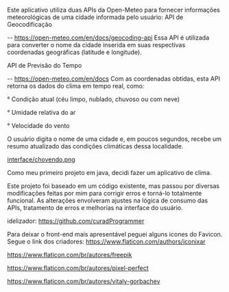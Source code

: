 Este aplicativo utiliza duas APIs da Open-Meteo para fornecer informações meteorológicas de uma cidade informada pelo usuário:
API de Geocodificação

-- https://open-meteo.com/en/docs/geocoding-api
Essa API é utilizada para converter o nome da cidade inserida em suas respectivas coordenadas geográficas (latitude e longitude).


API de Previsão do Tempo

-- https://open-meteo.com/en/docs
Com as coordenadas obtidas, esta API retorna os dados do clima em tempo real, como:

  ° Condição atual (céu limpo, nublado, chuvoso ou com neve)
  
  ° Umidade relativa do ar
  
  ° Velocidade do vento

O usuário digita o nome de uma cidade e, em poucos segundos, recebe um resumo atualizado das condições climáticas dessa localidade.

[interface/chovendo.png](https://github.com/eueumesmodavi/Aplicativo-Clima---Tempo/blob/main/Aplicativo_Clima/interface/Chovendo.PNG)


Como meu primeiro projeto em java, decidi fazer um aplicativo de clima.

Este projeto foi baseado em um código existente, mas passou por diversas modificações feitas por mim para corrigir erros e torná-lo totalmente funcional.
As alterações envolveram ajustes na lógica de consumo das APIs, tratamento de erros e melhorias na interface do usuário.

idelizador: https://github.com/curadProgrammer

Para deixar o front-end mais apresentável peguei alguns icones do Favicon.
Segue o link dos criadores:
https://www.flaticon.com/authors/iconixar

https://www.flaticon.com/br/autores/freepik

https://www.flaticon.com/br/autores/pixel-perfect

https://www.flaticon.com/br/autores/vitaly-gorbachev
